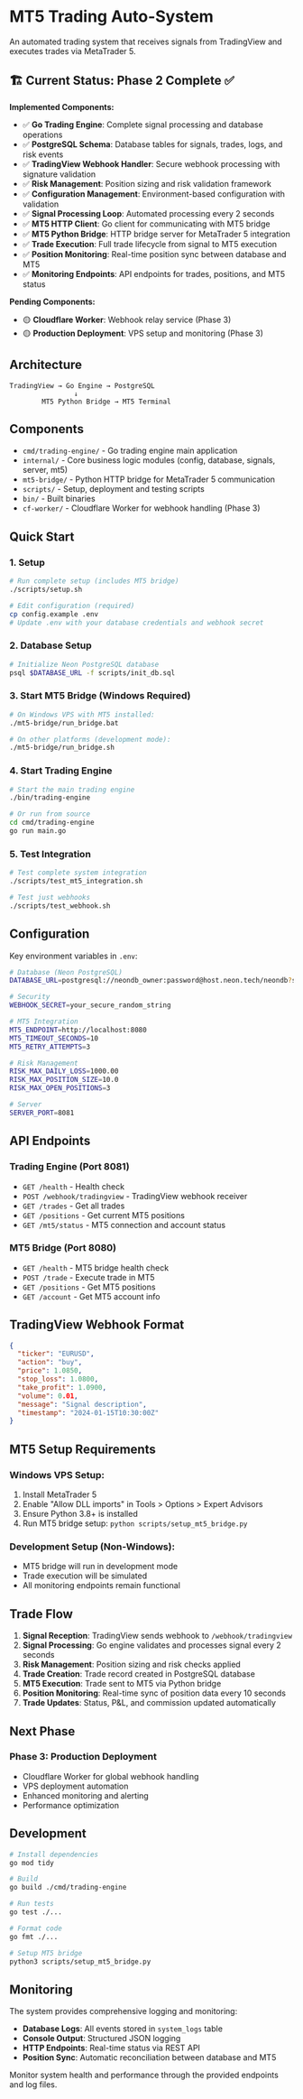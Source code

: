 # MT5 Trading Auto-System

An automated trading system that receives signals from TradingView and executes trades via MetaTrader 5.

## 🏗️ Current Status: Phase 2 Complete ✅

**Implemented Components:**
- ✅ **Go Trading Engine**: Complete signal processing and database operations
- ✅ **PostgreSQL Schema**: Database tables for signals, trades, logs, and risk events  
- ✅ **TradingView Webhook Handler**: Secure webhook processing with signature validation
- ✅ **Risk Management**: Position sizing and risk validation framework
- ✅ **Configuration Management**: Environment-based configuration with validation
- ✅ **Signal Processing Loop**: Automated processing every 2 seconds
- ✅ **MT5 HTTP Client**: Go client for communicating with MT5 bridge
- ✅ **MT5 Python Bridge**: HTTP bridge server for MetaTrader 5 integration
- ✅ **Trade Execution**: Full trade lifecycle from signal to MT5 execution
- ✅ **Position Monitoring**: Real-time position sync between database and MT5
- ✅ **Monitoring Endpoints**: API endpoints for trades, positions, and MT5 status

**Pending Components:**
- 🟡 **Cloudflare Worker**: Webhook relay service (Phase 3)
- 🟡 **Production Deployment**: VPS setup and monitoring (Phase 3)

## Architecture

```
TradingView → Go Engine → PostgreSQL
                ↓
        MT5 Python Bridge → MT5 Terminal
```

## Components

- `cmd/trading-engine/` - Go trading engine main application
- `internal/` - Core business logic modules (config, database, signals, server, mt5)
- `mt5-bridge/` - Python HTTP bridge for MetaTrader 5 communication
- `scripts/` - Setup, deployment and testing scripts
- `bin/` - Built binaries
- `cf-worker/` - Cloudflare Worker for webhook handling (Phase 3)

## Quick Start

### 1. Setup

```bash
# Run complete setup (includes MT5 bridge)
./scripts/setup.sh

# Edit configuration (required)
cp config.example .env
# Update .env with your database credentials and webhook secret
```

### 2. Database Setup

```bash
# Initialize Neon PostgreSQL database
psql $DATABASE_URL -f scripts/init_db.sql
```

### 3. Start MT5 Bridge (Windows Required)

```bash
# On Windows VPS with MT5 installed:
./mt5-bridge/run_bridge.bat

# On other platforms (development mode):
./mt5-bridge/run_bridge.sh
```

### 4. Start Trading Engine

```bash
# Start the main trading engine
./bin/trading-engine

# Or run from source
cd cmd/trading-engine
go run main.go
```

### 5. Test Integration

```bash
# Test complete system integration
./scripts/test_mt5_integration.sh

# Test just webhooks
./scripts/test_webhook.sh
```

## Configuration

Key environment variables in `.env`:

```bash
# Database (Neon PostgreSQL)
DATABASE_URL=postgresql://neondb_owner:password@host.neon.tech/neondb?sslmode=require

# Security
WEBHOOK_SECRET=your_secure_random_string

# MT5 Integration
MT5_ENDPOINT=http://localhost:8080
MT5_TIMEOUT_SECONDS=10
MT5_RETRY_ATTEMPTS=3

# Risk Management
RISK_MAX_DAILY_LOSS=1000.00
RISK_MAX_POSITION_SIZE=10.0
RISK_MAX_OPEN_POSITIONS=3

# Server
SERVER_PORT=8081
```

## API Endpoints

### Trading Engine (Port 8081)
- `GET /health` - Health check
- `POST /webhook/tradingview` - TradingView webhook receiver
- `GET /trades` - Get all trades
- `GET /positions` - Get current MT5 positions
- `GET /mt5/status` - MT5 connection and account status

### MT5 Bridge (Port 8080)
- `GET /health` - MT5 bridge health check
- `POST /trade` - Execute trade in MT5
- `GET /positions` - Get MT5 positions
- `GET /account` - Get MT5 account info

## TradingView Webhook Format

```json
{
  "ticker": "EURUSD",
  "action": "buy",
  "price": 1.0850,
  "stop_loss": 1.0800, 
  "take_profit": 1.0900,
  "volume": 0.01,
  "message": "Signal description",
  "timestamp": "2024-01-15T10:30:00Z"
}
```

## MT5 Setup Requirements

### Windows VPS Setup:
1. Install MetaTrader 5
2. Enable "Allow DLL imports" in Tools > Options > Expert Advisors
3. Ensure Python 3.8+ is installed
4. Run MT5 bridge setup: `python scripts/setup_mt5_bridge.py`

### Development Setup (Non-Windows):
- MT5 bridge will run in development mode
- Trade execution will be simulated
- All monitoring endpoints remain functional

## Trade Flow

1. **Signal Reception**: TradingView sends webhook to `/webhook/tradingview`
2. **Signal Processing**: Go engine validates and processes signal every 2 seconds
3. **Risk Management**: Position sizing and risk checks applied
4. **Trade Creation**: Trade record created in PostgreSQL database
5. **MT5 Execution**: Trade sent to MT5 via Python bridge
6. **Position Monitoring**: Real-time sync of position data every 10 seconds
7. **Trade Updates**: Status, P&L, and commission updated automatically

## Next Phase

### Phase 3: Production Deployment  
- Cloudflare Worker for global webhook handling
- VPS deployment automation
- Enhanced monitoring and alerting
- Performance optimization

## Development

```bash
# Install dependencies
go mod tidy

# Build
go build ./cmd/trading-engine

# Run tests
go test ./...

# Format code  
go fmt ./...

# Setup MT5 bridge
python3 scripts/setup_mt5_bridge.py
```

## Monitoring

The system provides comprehensive logging and monitoring:

- **Database Logs**: All events stored in `system_logs` table
- **Console Output**: Structured JSON logging
- **HTTP Endpoints**: Real-time status via REST API
- **Position Sync**: Automatic reconciliation between database and MT5

Monitor system health and performance through the provided endpoints and log files. 